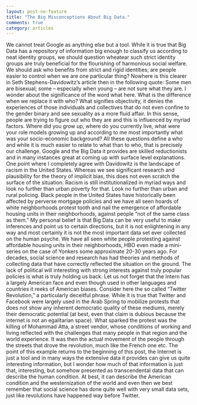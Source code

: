 ```yaml
---
layout: post-no-feature
title: "The Big Misconceptions About Big Data."
comments: true
category: articles
---
```


 We cannot treat Google as anything else but a tool. While it is true that Big Data has a repository of information big enough to classify us according to neat identity groups, we should question wheatear such strict identity groups are truly beneficial for the flourishing of harmonious social welfare. We should ask who benefits from strict and rigid identities; are people easier to control when we are one particular thing? Nowhere is this clearer in Seth Stephens-Davidowitz’s article then in the following quote: Some men are bisexual; some – especially when young – are not sure what they are. I wonder about the significance of the word what here. What is the difference when we replace it with who? What signifies objectivity, it denies the experiences of those individuals and collectives that do not even confine to the gender binary and see sexuality as a more fluid affair. In this sense, people are trying to figure out who they are and this is influenced by myriad factors. Where did you grow up, where do you currently live, what were your role models growing up and according to me most importantly what was your socio-economic background? All these questions define a who and while it is much easier to relate to what than to who, that is precisely our challenge. Google and the Big Data it provides are skilled reductionists and in many instances great at coming up with surface level explanations. One point where I completely agree with Davidowitz is the landscape of racism in the United States. Whereas we see significant research and plausibility for the theory of implicit bias, this does not even scratch the surface of the situation. Racism is still institutionalized in myriad ways and look no further than urban poverty for that. Look no further than urban and rural policing. Black people in the United States have historically been affected by perverse mortgage policies and we have all seen hoards of white neighborhoods protest tooth and nail the emergence of affordable housing units in their neighborhoods, against people “not of the same class as them.” My personal belief is that Big Data can be very useful to make inferences and point us to certain directions, but it is not enlightening in any way and most certainly it is not the most important data set ever collected on the human psyche. We have all seen white people protesting against affordable housing units in their neighborhoods, HBO even made a mini-series on the case of Yonkers some approximate 20-30 years ago. For decades, social science and research has had theories and methods of collecting data that have correctly reflected the situation on the ground. The lack of political will interesting with strong interests against truly popular policies is what is truly holding us back. Let us not forget that the Intern has a largely American face and even though used in other languages and countries it reeks of American biases. Consider here the so called “Twitter Revolution,” a particularly deceitful phrase. While it is true that Twitter and Facebook were largely used in the Arab Spring to mobilize protests that does not show any inherent democratic quality of these mediums, merely their democratic potential (at best, even that claim is dubious because the internet is not an egalitarian space). What sparked the protest was the killing of Mohammad Atta, a street vendor, whose conditions of working and living reflected with the challenges that many people in that region and the world experience. It was then the actual movement of the people through the streets that drove the revolution, much like the French one etc. The point of this example returns to the beginning of this post, the Internet is just a tool and in many ways the extensive data it provides can give us quite interesting information, but I wonder how much of that information is just that, interesting, but somehow presented as transcendental data that can describe the human condition. At best, it can describe the American condition and the westernization of the world and even then we best remember that social science has done quite well with very small data sets, just like revolutions have happened way before Twitter.
